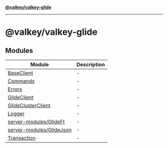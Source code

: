 [**@valkey/valkey-glide**](README.md)

***

# @valkey/valkey-glide

## Modules

| Module | Description |
| ------ | ------ |
| [BaseClient](BaseClient/README.md) | - |
| [Commands](Commands/README.md) | - |
| [Errors](Errors/README.md) | - |
| [GlideClient](GlideClient/README.md) | - |
| [GlideClusterClient](GlideClusterClient/README.md) | - |
| [Logger](Logger/README.md) | - |
| [server-modules/GlideFt](server-modules/GlideFt/README.md) | - |
| [server-modules/GlideJson](server-modules/GlideJson/README.md) | - |
| [Transaction](Transaction/README.md) | - |
